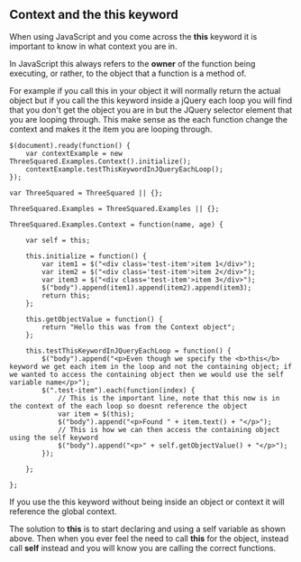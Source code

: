## Context and the this keyword ##

When using JavaScript and you come across the **this** keyword it is important to know in what context you are in. 

In JavaScript this always refers to the **owner** of the function being executing, or rather, to the object that a function is a method of.

For example if you call this in your object it will normally return the actual object but if you call the this keyword inside a jQuery each loop you will find that you don't get the object you are in but the JQuery selector element that you are looping through. This make sense as the each function change the context and makes it the item you are looping through.

```
$(document).ready(function() {
	var contextExample = new ThreeSquared.Examples.Context().initialize();
	contextExample.testThisKeywordInJQueryEachLoop();
});

var ThreeSquared = ThreeSquared || {};

ThreeSquared.Examples = ThreeSquared.Examples || {};

ThreeSquared.Examples.Context = function(name, age) {
	
	var self = this;
	
	this.initialize = function() {
		var item1 = $("<div class='test-item'>item 1</div>");
		var item2 = $("<div class='test-item'>item 2</div>");
		var item3 = $("<div class='test-item'>item 3</div>");
		$("body").append(item1).append(item2).append(item3);
		return this;
	};

	this.getObjectValue = function() {
		return "Hello this was from the Context object";
	};
	
	this.testThisKeywordInJQueryEachLoop = function() {
		$("body").append("<p>Even though we specify the <b>this</b> keyword we get each item in the loop and not the containing object; if we wanted to access the containing object then we would use the self variable name</p>");
		$(".test-item").each(function(index) {
			// This is the important line, note that this now is in the context of the each loop so doesnt reference the object
			var item = $(this);
			$("body").append("<p>Found " + item.text() + "</p>");
			// This is how we can then access the containing object using the self keyword
			$("body").append("<p>" + self.getObjectValue() + "</p>");
		});
		
	};
	
};
```

If you use the this keyword without being inside an object or context it will reference the global context.

The solution to **this** is to start declaring and using a self variable as shown above. Then when you ever feel the need to call **this** for the object, instead call **self** instead and you will know you are calling the correct functions.